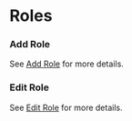 # Roles

### Add Role

See [Add Role](roles-add.md) for more details.

### Edit Role

See [Edit Role](roles-edit.md) for more details.